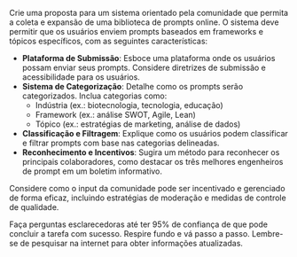  
Crie uma proposta para um sistema orientado pela comunidade que permita a coleta e expansão de uma biblioteca de prompts online. O sistema deve permitir que os usuários enviem prompts baseados em frameworks e tópicos específicos, com as seguintes características:

- **Plataforma de Submissão**: Esboce uma plataforma onde os usuários possam enviar seus prompts. Considere diretrizes de submissão e acessibilidade para os usuários.
- **Sistema de Categorização**: Detalhe como os prompts serão categorizados. Inclua categorias como:
  - Indústria (ex.: biotecnologia, tecnologia, educação)
  - Framework (ex.: análise SWOT, Agile, Lean)
  - Tópico (ex.: estratégias de marketing, análise de dados)
- **Classificação e Filtragem**: Explique como os usuários podem classificar e filtrar prompts com base nas categorias delineadas.
- **Reconhecimento e Incentivos**: Sugira um método para reconhecer os principais colaboradores, como destacar os três melhores engenheiros de prompt em um boletim informativo.

Considere como o input da comunidade pode ser incentivado e gerenciado de forma eficaz, incluindo estratégias de moderação e medidas de controle de qualidade.

Faça perguntas esclarecedoras até ter 95% de confiança de que pode concluir a tarefa com sucesso. Respire fundo e vá passo a passo. Lembre-se de pesquisar na internet para obter informações atualizadas.
```